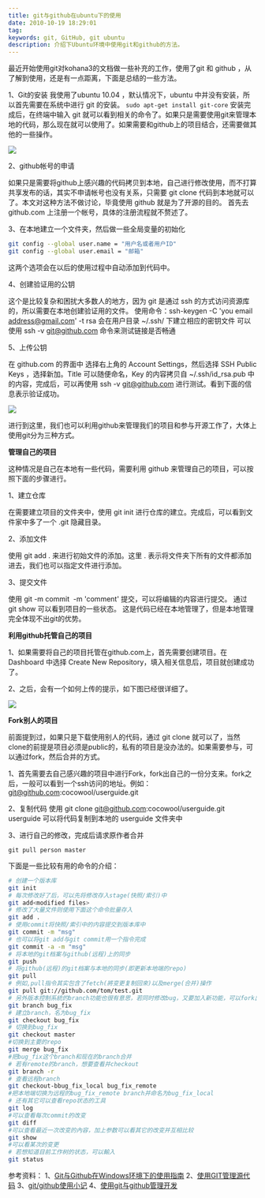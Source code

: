 ```yaml
---
title: git与github在ubuntu下的使用
date: 2010-10-19 18:29:01
tag: 
keywords: git, GitHub, git ubuntu
description: 介绍下Ubuntu环境中使用git和github的方法。
---
```


最近开始使用git对kohana3的文档做一些补充的工作，使用了git 和 github ，从了解到使用，还是有一点距离，下面是总结的一些方法。

1、Git的安装
我使用了ubuntu 10.04 ，默认情况下，ubuntu 中并没有安装，所以首先需要在系统中进行 git 的安装。
`sudo apt-get install git-core` 安装完成后，在终端中输入 git 就可以看到相关的命令了。如果只是需要使用git来管理本地的代码，那么现在就可以使用了。如果需要和github上的项目结合，还需要做其他的一些操作。

![](/20101019-git-github/Screenshot.png)

2、github帐号的申请

如果只是需要将github上感兴趣的代码拷贝到本地，自己进行修改使用，而不打算共享发布的话，其实不申请帐号也没有关系，只需要 git clone 代码到本地就可以了。本文对这种方法不做讨论，毕竟使用 github 就是为了开源的目的。
首先去 github.com 上注册一个帐号，具体的注册流程就不赘述了。

3、在本地建立一个文件夹，然后做一些全局变量的初始化

```sh
git config --global user.name = "用户名或者用户ID"
git config --global user.email = "邮箱"
```
这两个选项会在以后的使用过程中自动添加到代码中。

4、创建验证用的公钥

这个是比较复杂和困扰大多数人的地方，因为 git 是通过 ssh 的方式访问资源库的，所以需要在本地创建验证用的文件。
使用命令：ssh-keygen -C 'you email address@gmail.com' -t rsa
会在用户目录 ~/.ssh/ 下建立相应的密钥文件
可以使用 ssh -v git@github.com 命令来测试链接是否畅通

5、上传公钥

在 github.com 的界面中 选择右上角的 Account Settings，然后选择 SSH Public Keys ，选择新加。Title 可以随便命名，Key 的内容拷贝自 ~/.ssh/id_rsa.pub 中的内容，完成后，可以再使用 ssh -v git@github.com 进行测试。看到下面的信息表示验证成功。

![](/20101019-git-github/Screenshot-1.png)

进行到这里，我们也可以利用github来管理我们的项目和参与开源工作了，大体上使用git分为三种方式。

**管理自己的项目**

这种情况是自己在本地有一些代码，需要利用 github 来管理自己的项目，可以按照下面的步骤进行。

1、建立仓库

在需要建立项目的文件夹中，使用 git init 进行仓库的建立。完成后，可以看到文件家中多了一个 .git 隐藏目录。

2、添加文件

使用 git add . 来进行初始文件的添加。这里 . 表示将文件夹下所有的文件都添加进去，我们也可以指定文件进行添加。

3、提交文件

使用 git -m commit  -m 'comment' 提交，可以将编辑的内容进行提交。
通过 git show 可以看到项目的一些状态。
这是代码已经在本地管理了，但是本地管理完全体现不出git的优势。

**利用github托管自己的项目**

1、如果需要将自己的项目托管在github.com上，首先需要创建项目。在 Dashboard 中选择 Create New Repository，填入相关信息后，项目就创建成功了。

2、之后，会有一个如何上传的提示，如下图已经很详细了。

![](/20101019-git-github/Screenshot.png)

**Fork别人的项目**

前面提到过，如果只是下载使用别人的代码，通过 git clone 就可以了，当然clone的前提是项目必须是public的，私有的项目是没办法的。如果需要参与，可以通过fork，然后合并的方式。

1、首先需要去自己感兴趣的项目中进行Fork，fork出自己的一份分支来。fork之后，一般可以看到一个ssh访问的地址。例如：git@github.com:cocowool/userguide.git

2、复制代码
使用 git clone git@github.com:cocowool/userguide.git userguide 可以将代码复制到本地的 userguide 文件夹中

3、进行自己的修改，完成后请求原作者合并

```git pull person master```

下面是一些比较有用的命令的介绍：
```sh
# 创建一个版本库
git init
# 每次修改好了后，可以先将修改存入stage(快照/索引)中
git add<modified files>
# 修改了大量文件则使用下面这个命令批量存入
git add .
# 使用commit将快照/索引中的内容提交到版本库中
git commit -m "msg"
# 也可以将git add与git commit用一个指令完成
git commit -a -m "msg"
# 将本地的git档案与github(远程)上的同步
git push
# 将github(远程)的git档案与本地的同步(即更新本地端的repo)
git pull
# 例如,pull指令其实包含了fetch(將变更复制回來)以及merge(合并)操作
git pull git://github.com/tom/test.git
# 另外版本控制系統的branch功能也很有意思，若同时修改bug，又要加入新功能，可以fork出一个branch：一个专门修bug，一个专门加入新功能，等到稳定后再merge合并
git branch bug_fix
# 建立branch，名为bug_fix 
git checkout bug_fix
# 切换到bug_fix
git checkout master
#切换到主要的repo
git merge bug_fix
#把bug_fix这个branch和现在的branch合并
# 若有remote的branch，想要查看并checkout
git branch -r
# 查看远程branch
git checkout-bbug_fix_local bug_fix_remote
#把本地端切换为远程的bug_fix_remote branch并命名为bug_fix_local
# 还有其它可以查看repo状态的工具
git log
#可以查看每次commit的改变
git diff
#可以查看最近一次改变的內容，加上参数可以看其它的改变并互相比较
git show
#可以看某次的变更
# 若想知道目前工作树的状态，可以輸入
git status
```

参考资料：
1、[Git与Github在Windows环境下的使用指南](http://blog.itmem.com/archives/1157)
2、[使用GIT管理源代码](http://www.ibm.com/developerworks/cn/linux/l-git/)
3、[git/github使用小记](http://arthraim.cn/git-github-usage/)
4、[使用git与github管理开发](http://gooss.org/the-use-of-git-and-github-management-development/)
